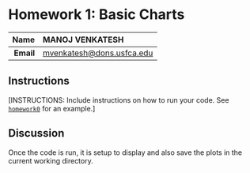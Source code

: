 Homework 1: Basic Charts
==============================

| **Name**  | MANOJ VENKATESH  |
|----------:|:-------------|
| **Email** | mvenkatesh@dons.usfca.edu |

## Instructions ##

[INSTRUCTIONS: Include instructions on how to run your code. See [`homework0`](../homework0) for an example.]

## Discussion ##

Once the code is run, it is setup to display and also save the plots in the current working directory.
